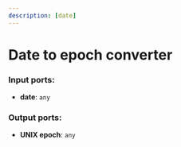 ```yaml
---
description: [date]
---
```


# Date to epoch converter

### Input ports:

* __date__: ` any `

### Output ports:

* __UNIX epoch__: ` any `

